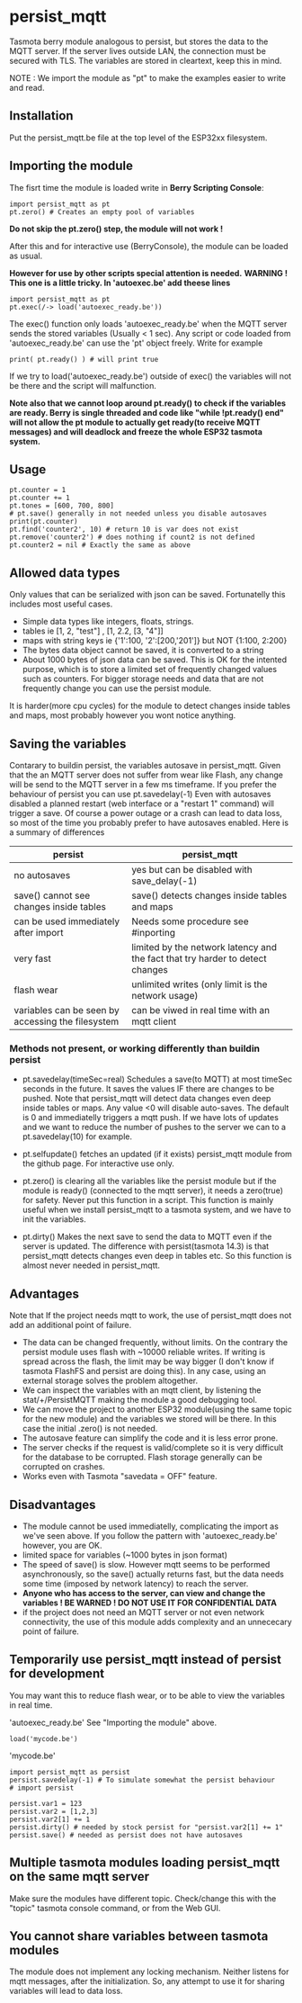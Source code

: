 # persist_mqtt

Tasmota berry module analogous to persist, but stores the data to the MQTT server. If the server lives outside LAN, the connection must be secured with TLS. The variables are stored in cleartext, keep this in mind.

NOTE : We import the module as "pt" to make the examples easier to write and read.

## Installation
Put the persist_mqtt.be file at the top level of the ESP32xx filesystem.

## Importing the module
The fisrt time the module is loaded write in **Berry Scripting Console**:
```
import persist_mqtt as pt
pt.zero() # Creates an empty pool of variables
```
**Do not skip the pt.zero() step, the module will not work !**

After this and for interactive use (BerryConsole), the module can be loaded as usual.

**However for use by other scripts special attention is needed.**
**WARNING ! This one is a little tricky. In 'autoexec.be' add theese lines**

```
import persist_mqtt as pt
pt.exec(/-> load('autoexec_ready.be'))
```

The exec() function only loads 'autoexec_ready.be' when the MQTT server sends the stored variables (Usually < 1 sec).
Any script or code loaded from 'autoexec_ready.be' can use the 'pt' object freely. Write for example
```
print( pt.ready() ) # will print true
```


If we try to load('autoexec_ready.be') outside of exec() the variables will not be there and the script will malfunction.

**Note also that we cannot loop around pt.ready() to check if the variables are ready. Berry is single threaded and code like "while !pt.ready() end" will not allow the pt module to actually get ready(to receive MQTT messages) and will deadlock and freeze the whole ESP32 tasmota system.**

## Usage

```
pt.counter = 1
pt.counter += 1
pt.tones = [600, 700, 800]
# pt.save() generally in not needed unless you disable autosaves
print(pt.counter)
pt.find('counter2', 10) # return 10 is var does not exist
pt.remove('counter2') # does nothing if count2 is not defined
pt.counter2 = nil # Exactly the same as above
```

## Allowed data types
Only values that can be serialized with json can be saved. Fortunatelly this includes most useful cases.
- Simple data types like integers, floats, strings.
- tables ie [1, 2, "test"] , [1, 2.2, [3, "4"]]
- maps with string keys ie {'1':100, '2':[200,'201']} but NOT {1:100, 2:200}
- The bytes data object cannot be saved, it is converted to a string
- About 1000 bytes of json data can be saved. This is OK for the intented purpose, which is to store a limited set of frequently changed values such as counters. For bigger storage needs and data that are not frequently change you can use the persist module.

It is harder(more cpu cycles) for the module to detect changes inside tables and maps, most probably however you wont notice anything.

## Saving the variables
Contarary to buildin persist, the variables autosave in persist_mqtt.
Given that the an MQTT server does not suffer from wear like Flash, any change will be send to the MQTT server in a few ms timeframe. If you prefer the behaviour of persist you can
use pt.savedelay(-1)
Even with autosaves disabled a planned restart (web interface or a "restart 1" command) will trigger a save. Of course a power outage or a crash can lead to data loss, so most of the time you probably prefer to have autosaves enabled. Here is a summary of differences

| persist       |      persist_mqtt |
| --------------|-------------------|
| no autosaves  | yes but can be disabled with save_delay(-1) |
| save() cannot see changes inside tables   | save() detects changes inside tables and maps |
|can be used immediately after import   |   Needs some procedure see #inporting |
| very fast     |      limited by the network latency and the fact that try harder to detect changes |
| flash wear    |      unlimited writes (only limit is the network usage) |
| variables can be seen by accessing the filesystem  |   can be viwed in real time with an mqtt client |

### Methods not present, or working differently than buildin persist

- pt.savedelay(timeSec=real) Schedules a save(to MQTT) at most timeSec seconds in the future. It saves the values IF there are changes to be pushed. Note that persist_mqtt will detect data changes even deep inside tables or maps. Any value <0 will disable auto-saves. The default is 0 and immediatelly triggers a mqtt push. If we have lots of updates and we want to reduce the number of pushes to the server we can to a
pt.savedelay(10) for example.

- pt.selfupdate() fetches an updated (if it exists) persist_mqtt module from the github page. For interactive use only.

- pt.zero() is clearing all the variables like the persist module but if the module is ready() (connected to the mqtt server), it needs a zero(true) for safety. Never put this function in a script. This function is mainly useful when we install persist_mqtt to a tasmota system, and we have to init the variables.

- pt.dirty() Makes the next save to send the data to MQTT even if the server is updated. The difference with persist(tasmota 14.3) is that persist_mqtt detects changes even deep in tables etc. So this function is almost never needed in persist_mqtt.

## Advantages
Note that If the project needs mqtt to work, the use of persist_mqtt does not add an additional point of failure.

- The data can be changed frequently, without limits. On the contrary the persist module uses flash with ~10000 reliable writes. If writing is spread across the flash, the limit may be way bigger (I don't know if tasmota FlashFS and persist are doing this). In any case, using an external storage solves the problem altogether.
- We can inspect the variables with an mqtt client, by listening the stat/+/PersistMQTT making the module a good debugging tool.
- We can move the project to another ESP32 module(using the same topic for the new module) and the variables we stored will be there. In this case the initial .zero() is not needed.
- The autosave feature can simplify the code and it is less error prone.
- The server checks if the request is valid/complete so it is very difficult for the database to be corrupted. Flash storage generally can be corrupted on crashes.
- Works even with Tasmota "savedata = OFF" feature.

## Disadvantages
- The module cannot be used immediatelly, complicating the import as we've seen above. If you follow the pattern with 'autoexec_ready.be' however, you are OK. 
- limited space for variables (~1000 bytes in json format)
- The speed of save() is slow. However mqtt seems to be performed asynchronously, so the save() actually returns fast, but the data needs some time (imposed by network latency) to reach the server.
- **Anyone who has access to the server, can view and change the variables ! BE WARNED ! DO NOT USE IT FOR CONFIDENTIAL DATA**
- if the project does not need an MQTT server or not even network connectivity, the use of this module adds complexity and an unnececary point of failure.

## Temporarily use persist_mqtt instead of persist for development

You may want this to reduce flash wear, or to be able to view the variables in real time.

'autoexec_ready.be' See "Importing the module" above.
```
load('mycode.be')
```

'mycode.be'
```
import persist_mqtt as persist
persist.savedelay(-1) # To simulate somewhat the persist behaviour
# import persist

persist.var1 = 123
persist.var2 = [1,2,3]
persist.var2[1] += 1
persist.dirty() # needed by stock persist for "persist.var2[1] += 1"
persist.save() # needed as persist does not have autosaves
```
## Multiple tasmota modules loading persist_mqtt on the same mqtt server
Make sure the modules have different topic. Check/change this with the "topic" tasmota console command, or from the Web GUI.

## You cannot share variables between tasmota modules
The module does not implement any locking mechanism. Neither listens for mqtt messages, after the initialization. So, any attempt to use it for sharing variables will lead to data loss.
